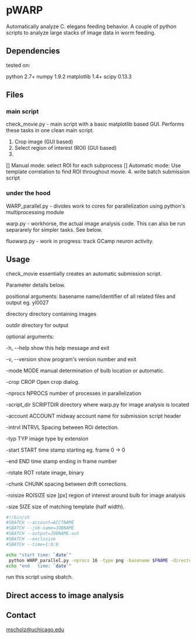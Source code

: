 # pWARP
Automatically analyze C. elegans feeding behavior. 
A couple of python scripts to analyze large stacks of image data in worm feeding. 

## Dependencies
tested on:

python 2.7+
numpy 1.9.2
matplotlib 1.4+
scipy 0.13.3

## Files
### main script
check_movie.py - main script with a basic matplotlib based GUI. Performs these tasks in one clean main script.

1. Crop image (GUI based)
2. Select region of interest (ROI)  (GUI based)
3. 
  [] Manual mode: select ROI for each subprocess
  [] Automatic mode: Use template correlation to find ROI throughout movie.
4. write batch submission script

### under the hood
WARP_parallel.py - divides work to cores for parallelization using python's multiprocessing module

warp.py - workhorse, the actual image analysis code. This can also be run separarely for simpler tasks. See below.

fluowarp.py - work in progress: track GCamp neuron activity.

## Usage

check_movie essentially creates an automatic submission script.

Parameter details below.

positional arguments:
  basename              name/identifier of all related files and output eg.
                        yl0027
                        
  directory             directory containing images
  
  outdir                directory for output
  

optional arguments:

  -h, --help            show this help message and exit
  
  -v, --version         show program's version number and exit
  
  -mode MODE            manual determination of bulb location or automatic.
  
  -crop CROP            Open crop dialog.
  
  -nprocs NPROCS        number of processes in parallelization
  
  -script_dir SCRIPTDIR
                        directory where warp.py for image analysis is located
  
  -account ACCOUNT      midway account name for submission script header
  
  -intrvl INTRVL        Spacing between ROi detection.
  
  -typ TYP              image type by extension
  
  -start START          time stamp starting eg. frame 0 -> 0
  
  -end END              time stamp ending in frame number
  
  -rotate ROT           rotate image, binary
  
  -chunk CHUNK          spacing between drift corrections.
  
  -roisize ROISIZE      size [px] region of interest around bulb for image analysis
  
  -size SIZE            size of matching template (half width).


```bash
#!/bin/sh 
#SBATCH --account=ACCTNAME
#SBATCH --job-name=JOBNAME
#SBATCH --output=JOBNAME.out
#SBATCH --exclusive
#SBATCH --time=1:0:0

echo "start time: `date`"
 python WARP_parallel.py -nprocs 16 -type png -basename $FNAME -directory "../images/$FNAME/" -roi_file "../results/roi_$FNAME" -outdir "../results/" -cropx 0 -1 -rotate False 
echo "end   time: `date`" 
```

run this script using sbatch.

## Direct access to image analysis



## Contact
mscholz@uchicago.edu
